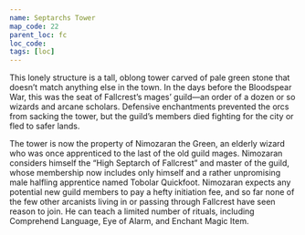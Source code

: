 ```yaml
---
name: Septarchs Tower
map_code: 22
parent_loc: fc
loc_code: 
tags: [loc]
---
```

This lonely structure is a tall, oblong tower carved of pale green stone that doesn’t match anything else in the town. In the days before the Bloodspear War, this was the seat of Fallcrest’s mages’ guild—an order of a dozen or so wizards and arcane scholars. Defensive enchantments prevented the orcs from sacking the tower, but the guild’s members died fighting for the city or fled to safer lands.

The tower is now the property of Nimozaran the Green, an elderly wizard who was once apprenticed to the last of the old guild mages. Nimozaran considers himself the “High Septarch of Fallcrest” and master of the guild, whose membership now includes only himself and a rather unpromising male halfling apprentice named Tobolar Quickfoot. Nimozaran expects any potential new guild members to pay a hefty initiation fee, and so far none of the few other arcanists living in or passing through Fallcrest have seen reason to join. He can teach a limited number of rituals, including Comprehend Language, Eye of Alarm, and Enchant Magic Item.